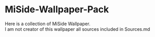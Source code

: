 # MiSide-Wallpaper-Pack
Here is a collection of MiSide Wallpaper. <br>
I am not creator of this wallpaper all sources included in Sources.md
